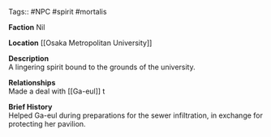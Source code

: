 Tags:: #NPC #spirit #mortalis

**Faction** 
Nil

**Location**
[[Osaka Metropolitan University]]

**Description**  
A lingering spirit bound to the grounds of the university.

**Relationships**  
Made a deal with [[Ga-eul]] t  

**Brief History**  
Helped Ga-eul during preparations for the sewer infiltration, in exchange for protecting her pavilion.